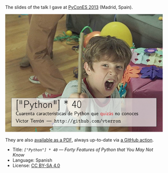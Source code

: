 The slides of the talk I gave at [PyConES 2013](http://2013.es.pycon.org/) (Madrid, Spain).

[![Front](./pics/cover.svg)][pdf]

They are also [available as a PDF][pdf], always up-to-date via [a GitHub action](.github/workflows/forty-features.yml).

- Title: *`["Python"] * 40` — Forty Features of Python that You May Not Know*
- Language: Spanish
- License: [CC BY-SA 4.0](http://creativecommons.org/licenses/by-sa/4.0/)

[pdf]: http://static.vterron.xyz/python-cuarenta.pdf
